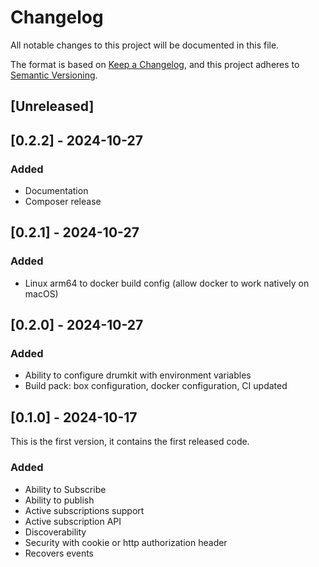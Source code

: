 # Changelog
All notable changes to this project will be documented in this file.

The format is based on [Keep a Changelog](https://keepachangelog.com/en/1.0.0/),
and this project adheres to [Semantic Versioning](https://semver.org/spec/v2.0.0.html).

## [Unreleased]

## [0.2.2] - 2024-10-27

### Added

- Documentation
- Composer release

## [0.2.1] - 2024-10-27

### Added

- Linux arm64 to docker build config (allow docker to work natively on macOS)

## [0.2.0] - 2024-10-27

### Added

- Ability to configure drumkit with environment variables
- Build pack: box configuration, docker configuration, CI updated

## [0.1.0] - 2024-10-17

This is the first version, it contains the first released code.

### Added

- Ability to Subscribe
- Ability to publish
- Active subscriptions support
- Active subscription API
- Discoverability
- Security with cookie or http authorization header
- Recovers events
